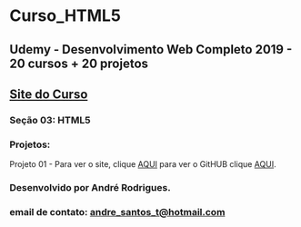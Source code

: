 # Curso_HTML5
## Udemy - Desenvolvimento Web Completo 2019 - 20 cursos + 20 projetos 
## [Site do Curso](https://www.udemy.com/course/web-completo/)

### Seção 03: HTML5
### Projetos:

Projeto 01 - Para ver o site, clique [AQUI](https://munrramt.github.io/HTML5/Projeto_01/index.html) para ver o GitHUB clique [AQUI](https://github.com/MunrraMT/HTML5/tree/master/Projeto_01).


### Desenvolvido por André Rodrigues.
### email de contato: andre_santos_t@hotmail.com